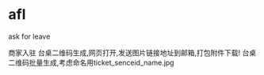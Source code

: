 afl
===

ask for leave


商家入驻
台桌二维码生成,网页打开,发送图片链接地址到邮箱,打包附件下载!
台桌二维码批量生成,考虑命名用ticket_senceid_name.jpg